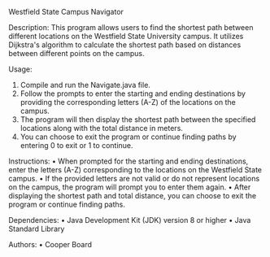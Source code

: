 Westfield State Campus Navigator

Description:
This program allows users to find the shortest path between different locations on the Westfield State University campus. 
It utilizes Dijkstra's algorithm to calculate the shortest path based on distances between different points on the campus.

Usage:
1.	Compile and run the Navigate.java file.
2.	Follow the prompts to enter the starting and ending destinations by providing the corresponding letters (A-Z) of the locations on the campus.
3.	The program will then display the shortest path between the specified locations along with the total distance in meters.
4.	You can choose to exit the program or continue finding paths by entering 0 to exit or 1 to continue.

Instructions:
•	When prompted for the starting and ending destinations, enter the letters (A-Z) corresponding to the locations on the Westfield State campus.
•	If the provided letters are not valid or do not represent locations on the campus, the program will prompt you to enter them again.
•	After displaying the shortest path and total distance, you can choose to exit the program or continue finding paths.

Dependencies:
•	Java Development Kit (JDK) version 8 or higher
•	Java Standard Library

Authors:
•	Cooper Board
